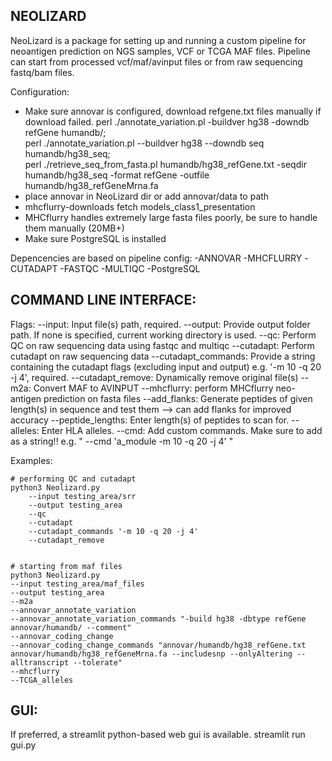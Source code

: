 NEOLIZARD
---------

NeoLizard is a package for setting up and running a custom pipeline for neoantigen prediction on NGS samples, VCF or TCGA MAF files.
Pipeline can start from processed vcf/maf/avinput files or from raw sequencing fastq/bam files.


Configuration:

- Make sure annovar is configured, download refgene.txt files manually if download failed.
    perl ./annotate_variation.pl -buildver hg38 -downdb refGene humandb/;\
    perl ./annotate_variation.pl --buildver hg38 --downdb seq humandb/hg38_seq;\
    perl ./retrieve_seq_from_fasta.pl humandb/hg38_refGene.txt -seqdir humandb/hg38_seq -format refGene -outfile humandb/hg38_refGeneMrna.fa
- place annovar in NeoLizard dir or add annovar/data to path
- mhcflurry-downloads fetch models_class1_presentation
- MHCflurry handles extremely large fasta files poorly, be sure to handle them manually (20MB+)
- Make sure PostgreSQL is installed


Depencencies are based on pipeline config:
    -ANNOVAR
    -MHCFLURRY
    -CUTADAPT
    -FASTQC
    -MULTIQC
    -PostgreSQL

COMMAND LINE INTERFACE:
-----------------------

Flags:
    --input: Input file(s) path, required.
    --output: Provide output folder path. If none is specified, current working directory is used.
    --qc: Perform QC on raw sequencing data using fastqc and multiqc
    --cutadapt: Perform cutadapt on raw sequencing data
        --cutadapt_commands: Provide a string containing the cutadapt flags (excluding input and output) e.g. '-m 10 -q 20 -j 4', required.
        --cutadapt_remove: Dynamically remove original file(s)
    --m2a: Convert MAF to AVINPUT
    --mhcflurry: perform MHCflurry neo-antigen prediction on fasta files
        --add_flanks: Generate peptides of given length(s) in sequence and test them --> can add flanks for improved accuracy
        --peptide_lengths: Enter length(s) of peptides to scan for.
        --alleles: Enter HLA alleles.
    --cmd: Add custom commands. Make sure to add as a string!! e.g. " --cmd 'a_module -m 10 -q 20 -j 4' "

Examples: 

    # performing QC and cutadapt
    python3 Neolizard.py 
        --input testing_area/srr 
        --output testing_area 
        --qc
        --cutadapt 
        --cutadapt_commands '-m 10 -q 20 -j 4'
        --cutadapt_remove


    # starting from maf files
    python3 Neolizard.py 
    --input testing_area/maf_files 
    --output testing_area 
    --m2a 
    --annovar_annotate_variation 
    --annovar_annotate_variation_commands "-build hg38 -dbtype refGene annovar/humandb/ --comment" 
    --annovar_coding_change 
    --annovar_coding_change_commands "annovar/humandb/hg38_refGene.txt annovar/humandb/hg38_refGeneMrna.fa --includesnp --onlyAltering --alltranscript --tolerate"
    --mhcflurry
    --TCGA_alleles

GUI:
----

If preferred, a streamlit python-based web gui is available.
    streamlit run gui.py